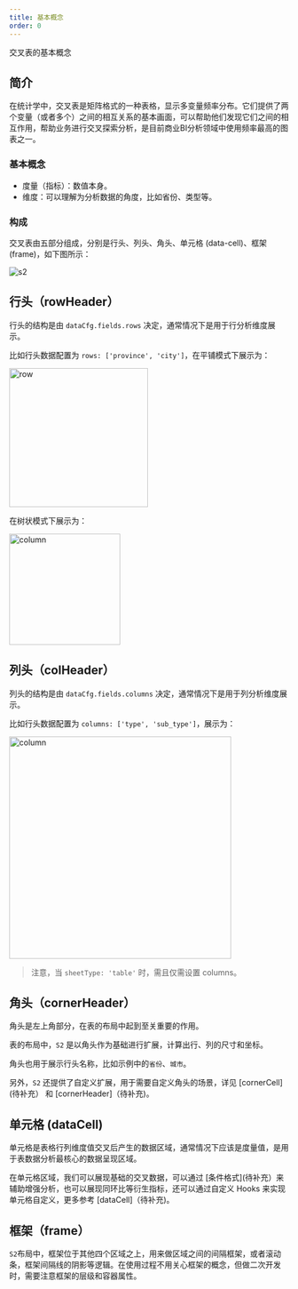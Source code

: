```yaml
---
title: 基本概念
order: 0
---
```

交叉表的基本概念

## 简介

在统计学中，交叉表是矩阵格式的一种表格，显示多变量频率分布。它们提供了两个变量（或者多个）之间的相互关系的基本画面，可以帮助他们发现它们之间的相互作用，帮助业务进行交叉探索分析，是目前商业BI分析领域中使用频率最高的图表之一。

### 基本概念

- 度量（指标）：数值本身。
- 维度：可以理解为分析数据的角度，比如省份、类型等。

### 构成

交叉表由五部分组成，分别是行头、列头、角头、单元格 (data-cell)、框架 (frame)，如下图所示：

![s2](https://gw.alipayobjects.com/mdn/rms_56cbb2/afts/img/A*nzcERYjsPZoAAAAAAAAAAAAAARQnAQ)

## 行头（rowHeader）

行头的结构是由 `dataCfg.fields.rows` 决定，通常情况下是用于行分析维度展示。

比如行头数据配置为 `rows: ['province', 'city']`，在平铺模式下展示为：

<img src="https://gw.alipayobjects.com/mdn/rms_56cbb2/afts/img/A*Ezh7RY41R90AAAAAAAAAAAAAARQnAQ" width = "250"  alt="row" />

在树状模式下展示为：

<img src="https://gw.alipayobjects.com/mdn/rms_56cbb2/afts/img/A*Nj2lQaDPmN0AAAAAAAAAAAAAARQnAQ" height = "200"  alt="column" />

## 列头（colHeader）

列头的结构是由 `dataCfg.fields.columns` 决定，通常情况下是用于列分析维度展示。

比如行头数据配置为 `columns: ['type', 'sub_type']`，展示为：

<img src="https://gw.alipayobjects.com/mdn/rms_56cbb2/afts/img/A*GNirRr5HANUAAAAAAAAAAAAAARQnAQ" width = "400"  alt="column" />

> 注意，当 `sheetType: 'table'` 时，需且仅需设置 columns。

## 角头（cornerHeader）

角头是左上角部分，在表的布局中起到至关重要的作用。

表的布局中，`S2` 是以角头作为基础进行扩展，计算出行、列的尺寸和坐标。

角头也用于展示行头名称，比如示例中的`省份`、`城市`。

另外，`S2` 还提供了自定义扩展，用于需要自定义角头的场景，详见 [cornerCell](待补充） 和 [cornerHeader]（待补充)。

## 单元格 (dataCell)

单元格是表格行列维度值交叉后产生的数据区域，通常情况下应该是度量值，是用于表数据分析最核心的数据呈现区域。

在单元格区域，我们可以展现基础的交叉数据，可以通过 [条件格式](待补充）来辅助增强分析，也可以展现同环比等衍生指标，还可以通过自定义 Hooks 来实现单元格自定义，更多参考 [dataCell]（待补充)。

## 框架（frame）

`S2`布局中，框架位于其他四个区域之上，用来做区域之间的间隔框架，或者滚动条，框架间隔线的阴影等逻辑。在使用过程不用关心框架的概念，但做二次开发时，需要注意框架的层级和容器属性。
